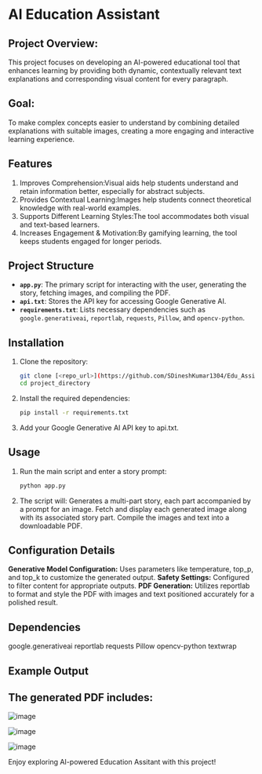 # AI Education Assistant

## Project Overview:
This project focuses on developing an AI-powered educational tool that enhances learning by providing both dynamic, contextually relevant text explanations and corresponding visual content for every paragraph.
## Goal:
To make complex concepts easier to understand by combining detailed explanations with suitable images, creating a more engaging and interactive learning experience.

## Features
 1. Improves Comprehension:Visual aids help students understand and retain information better, especially for abstract subjects.
 2. Provides Contextual Learning:Images help students connect theoretical knowledge with real-world examples.
 3. Supports Different Learning Styles:The tool accommodates both visual and text-based learners.
 4. Increases Engagement & Motivation:By gamifying learning, the tool keeps students engaged for longer periods.


## Project Structure

- **`app.py`**: The primary script for interacting with the user, generating the story, fetching images, and compiling the PDF.
- **`api.txt`**: Stores the API key for accessing Google Generative AI.
- **`requirements.txt`**: Lists necessary dependencies such as `google.generativeai`, `reportlab`, `requests`, `Pillow`, and `opencv-python`.

## Installation

1. Clone the repository:
   ```bash
   git clone [<repo_url>](https://github.com/SDineshKumar1304/Edu_Assistant.git)
   cd project_directory

2. Install the required dependencies:
   ```bash
   pip install -r requirements.txt

3. Add your Google Generative AI API key to api.txt.

## Usage

1. Run the main script and enter a story prompt:
   ```bash
   python app.py

2. The script will:
   Generates a multi-part story, each part accompanied by a prompt for an image.
   Fetch and display each generated image along with its associated story part.
   Compile the images and text into a downloadable PDF.


## Configuration Details

**Generative Model Configuration:** Uses parameters like temperature, top_p, and top_k to customize the generated output.
**Safety Settings:** Configured to filter content for appropriate outputs.
**PDF Generation:** Utilizes reportlab to format and style the PDF with images and text positioned accurately for a polished result.

## Dependencies
google.generativeai
reportlab
requests
Pillow
opencv-python
textwrap

## Example Output

## The generated PDF includes:

![image](https://github.com/user-attachments/assets/8cd4a543-3013-4a69-b0f9-6023a3bcf73f)

![image](https://github.com/user-attachments/assets/92e70d4c-94bd-4cd6-8762-d28d508860db)

![image](https://github.com/user-attachments/assets/8b745e0b-e1e5-4929-87be-d8c808967972)


Enjoy exploring AI-powered Education Assitant with this project!

